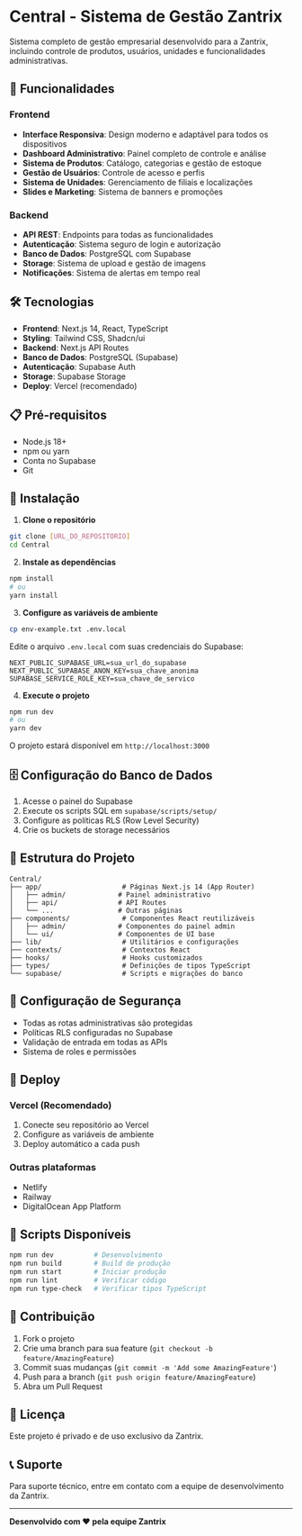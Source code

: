 # Central - Sistema de Gestão Zantrix

Sistema completo de gestão empresarial desenvolvido para a Zantrix, incluindo controle de produtos, usuários, unidades e funcionalidades administrativas.

## 🚀 Funcionalidades

### Frontend
- **Interface Responsiva**: Design moderno e adaptável para todos os dispositivos
- **Dashboard Administrativo**: Painel completo de controle e análise
- **Sistema de Produtos**: Catálogo, categorias e gestão de estoque
- **Gestão de Usuários**: Controle de acesso e perfis
- **Sistema de Unidades**: Gerenciamento de filiais e localizações
- **Slides e Marketing**: Sistema de banners e promoções

### Backend
- **API REST**: Endpoints para todas as funcionalidades
- **Autenticação**: Sistema seguro de login e autorização
- **Banco de Dados**: PostgreSQL com Supabase
- **Storage**: Sistema de upload e gestão de imagens
- **Notificações**: Sistema de alertas em tempo real

## 🛠️ Tecnologias

- **Frontend**: Next.js 14, React, TypeScript
- **Styling**: Tailwind CSS, Shadcn/ui
- **Backend**: Next.js API Routes
- **Banco de Dados**: PostgreSQL (Supabase)
- **Autenticação**: Supabase Auth
- **Storage**: Supabase Storage
- **Deploy**: Vercel (recomendado)

## 📋 Pré-requisitos

- Node.js 18+ 
- npm ou yarn
- Conta no Supabase
- Git

## 🔧 Instalação

1. **Clone o repositório**
```bash
git clone [URL_DO_REPOSITORIO]
cd Central
```

2. **Instale as dependências**
```bash
npm install
# ou
yarn install
```

3. **Configure as variáveis de ambiente**
```bash
cp env-example.txt .env.local
```

Edite o arquivo `.env.local` com suas credenciais do Supabase:
```env
NEXT_PUBLIC_SUPABASE_URL=sua_url_do_supabase
NEXT_PUBLIC_SUPABASE_ANON_KEY=sua_chave_anonima
SUPABASE_SERVICE_ROLE_KEY=sua_chave_de_servico
```

4. **Execute o projeto**
```bash
npm run dev
# ou
yarn dev
```

O projeto estará disponível em `http://localhost:3000`

## 🗄️ Configuração do Banco de Dados

1. Acesse o painel do Supabase
2. Execute os scripts SQL em `supabase/scripts/setup/`
3. Configure as políticas RLS (Row Level Security)
4. Crie os buckets de storage necessários

## 📁 Estrutura do Projeto

```
Central/
├── app/                    # Páginas Next.js 14 (App Router)
│   ├── admin/             # Painel administrativo
│   ├── api/               # API Routes
│   └── ...                # Outras páginas
├── components/             # Componentes React reutilizáveis
│   ├── admin/             # Componentes do painel admin
│   └── ui/                # Componentes de UI base
├── lib/                    # Utilitários e configurações
├── contexts/               # Contextos React
├── hooks/                  # Hooks customizados
├── types/                  # Definições de tipos TypeScript
└── supabase/               # Scripts e migrações do banco
```

## 🔐 Configuração de Segurança

- Todas as rotas administrativas são protegidas
- Políticas RLS configuradas no Supabase
- Validação de entrada em todas as APIs
- Sistema de roles e permissões

## 🚀 Deploy

### Vercel (Recomendado)
1. Conecte seu repositório ao Vercel
2. Configure as variáveis de ambiente
3. Deploy automático a cada push

### Outras plataformas
- Netlify
- Railway
- DigitalOcean App Platform

## 📝 Scripts Disponíveis

```bash
npm run dev          # Desenvolvimento
npm run build        # Build de produção
npm run start        # Iniciar produção
npm run lint         # Verificar código
npm run type-check   # Verificar tipos TypeScript
```

## 🤝 Contribuição

1. Fork o projeto
2. Crie uma branch para sua feature (`git checkout -b feature/AmazingFeature`)
3. Commit suas mudanças (`git commit -m 'Add some AmazingFeature'`)
4. Push para a branch (`git push origin feature/AmazingFeature`)
5. Abra um Pull Request

## 📄 Licença

Este projeto é privado e de uso exclusivo da Zantrix.

## 📞 Suporte

Para suporte técnico, entre em contato com a equipe de desenvolvimento da Zantrix.

---

**Desenvolvido com ❤️ pela equipe Zantrix**
